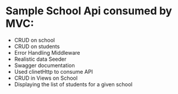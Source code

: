 # Sample School Api consumed by MVC:
- CRUD on school
- CRUD on students
- Error Handling Middleware
- Realistic data Seeder
- Swagger documentation
- Used clinetHttp to consume API
- CRUD in Views on School 
- Displaying the list of students for a given school
